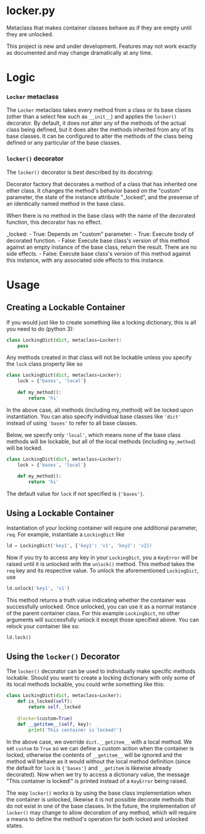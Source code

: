# locker.py
Metaclass that makes container classes behave as if they are empty until they are unlocked.

This project is new and under development. Features may not work exactly as documented and may change dramatically at any time.

# Logic
### ```Locker``` metaclass
The ```Locker``` metaclass takes every method from a class or its base clases (other than a select few such as ```__init__```) and applies the ```locker()``` decorator. By default, it does _not_ alter any of the methods of the actual class being defined, but it does alter the methods inherited from any of its base classes. It can be configured to alter the methods of the class being defined or any particular of the base classes.
### ```locker()``` decorator
The ```locker()``` decorator is best described by its docstring:

Decorator factory that decorates a method of a class that has inherited
one other class. It changes the method's behavior based on the "custom"
parameter, the state of the instance attribute "_locked", and the presense
of an identically named method in the base class.

When there is no method in the base class with the name of the decorated
function, this decorator has no effect.

_locked:
    - True: Depends on "custom" parameter:
        - True: Execute body of decorated function.
        - False: Execute base class's version of this method against an
               empty instance of the base class, return the result. There
               are no side effects.
    - False: Execute base class's version of this method against this
           instance, with any associated side effects to this instance.


# Usage
## Creating a Lockable Container
If you would just like to create something like a locking dictionary, this is all you need to do (python 3):
```python
class LockingDict(dict, metaclass=Locker):
    pass
```
Any methods created in that class will not be lockable unless you specify the ```lock``` class property like so
```python
class LockingDict(dict, metaclass=Locker):
    lock = {'bases', 'local'}
    
    def my_method():
        return 'hi'
```
In the above case, all methods (including my_method) will be locked upon instantiation. You can also specify individual base classes like ```'dict'``` instead of using ```'bases'``` to refer to all base classes.

Below, we specify only ```'local'```, which means none of the base class methods will be lockable, but all of the local methods (including ```my_method```) will be locked.
```python
class LockingDict(dict, metaclass=Locker):
    lock = {'bases', 'local'}
    
    def my_method():
        return 'hi'
```
The default value for ```lock``` if not specified is ```{'bases'}```.

## Using a Lockable Container
Instantiation of your locking container will require one additional parameter, ```req```. For example, instantiate a ```LockingDict``` like
```python
ld = LockingDict('key1', {'key1': 'v1', 'key2': 'v2})
```
Now if you try to access any key in your ```LockingDict```, you a ```KeyError``` will be raised until it is unlocked with the ```unlock()``` method. This method takes the ```req``` key and its respective value. To unlock the aforementioned ```LockingDict```, use
```python
ld.unlock('key1', 'v1')
```
This method returns a truth value indicating whether the container was successfully unlocked. Once unlocked, you can use it as a normal instance of the parent container class. For this example ```LockingDict```, no other arguments will successfully unlock it except those specified above. You can relock your container like so:
```python
ld.lock()
```

## Using the ```locker()``` Decorator
The ```locker()``` decorator can be used to individually make specific methods lockable. Should you want to create a locking dictionary with only some of its local methods lockable, you could write something like this:
```python
class LockingDict(dict, metaclass=Locker):
    def is_locked(self):
        return self._locked
    
    @locker(custom=True)
    def __getitem__(self, key):
        print('This container is locked!')
```
In the above case, we override ```dict.__getitem__``` with a local method. We set ```custom``` to ```True``` so we can define a custom action when the container is locked, otherwise the contents of ```__getitem__``` will be ignored and the method will behave as it would without the local method definition (since the default for ```lock``` is ```{'bases'}``` and ```__getitem``` is likewise already decorated). Now when we try to access a dictionary value, the message "This container is locked!" is printed instead of a ```KeyError``` being raised.

The way ```locker()``` works is by using the base class implementation when the container is unlocked, likewise it is not possible decorate methods that do not exist in one of the base classes. In the future, the implementation of ```locker()``` may change to allow decoration of any method, which will require a means to define the method's operation for both locked and unlocked states.
